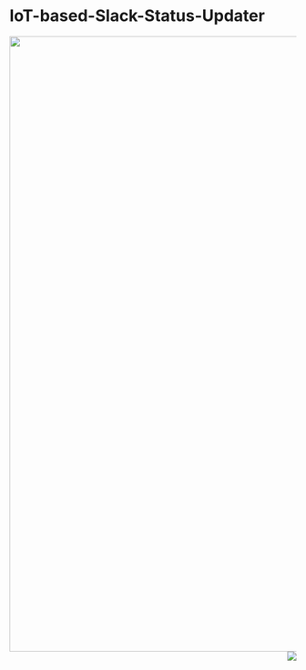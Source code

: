 # IoT-based-Slack-Status-Updater
<img src="https://user-images.githubusercontent.com/64547645/155716593-cd3d4b83-3c19-4f99-8619-9edc6563aec9.png" align="left" width="1080">
<img src="https://user-images.githubusercontent.com/64547645/155717716-5ebb6ada-d8cb-4ea1-baac-d08972b4d4dc.JPG" align="right">
